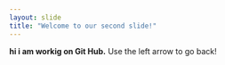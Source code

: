 ```yaml
---
layout: slide
title: "Welcome to our second slide!"
---
```

**hi i am workig on Git Hub.**
Use the left arrow to go back!
